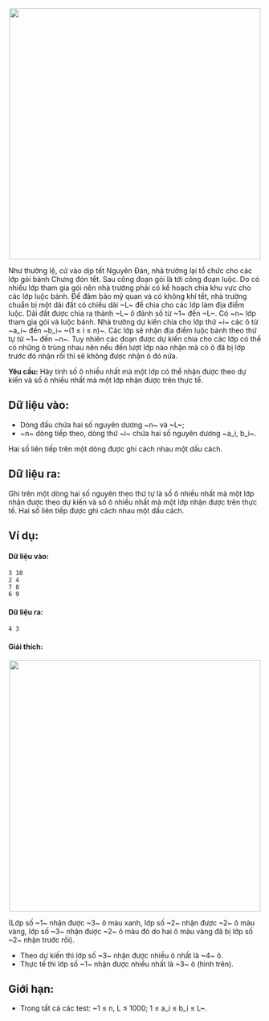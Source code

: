 <center><img src="/images/problems/375/CAKEBOILED.jpg" width=500px></center>

Như thường lệ, cứ vào dịp tết Nguyên Đán, nhà trường lại tổ chức cho các lớp gói bánh Chưng đón tết. Sau công đoạn gói là tới công đoạn luộc. Do có nhiều lớp tham gia gói nên nhà trường phải có kế hoạch chia khu vực cho các lớp luộc bánh. Để đảm bảo mỹ quan và có không khí tết, nhà trường chuẩn bị một dải đất có chiều dài ~L~ để chia cho các lớp làm địa điểm luộc. Dải đất được chia ra thành ~L~ ô đánh số từ ~1~ đến ~L~. Có ~n~ lớp tham gia gói và luộc bánh. Nhà trường dự kiến chia cho lớp thứ ~i~ các ô từ ~a_i~ đến ~b_i~ ~(1 ≤ i ≤ n)~. Các lớp sẽ nhận địa điểm luộc bánh theo thứ tự từ ~1~ đến ~n~. Tuy nhiên các đoạn được dự kiến chia cho các lớp có thể có những ô trùng nhau nên nếu đến lượt lớp nào nhận mà có ô đã bị lớp trước đó nhận rồi thì sẽ không được nhận ô đó nữa.

**Yêu cầu:** Hãy tính số ô nhiều nhất mà một lớp có thể nhận được theo dự kiến và số ô nhiều nhất mà một lớp nhận được trên thực tế.

## Dữ liệu vào:
- Dòng đầu chứa hai số nguyên dương ~n~ và ~L~;
- ~n~ dòng tiếp theo, dòng thứ ~i~ chứa hai số nguyên dương ~a_i, b_i~.

Hai số liên tiếp trên một dòng được ghi cách nhau một dấu cách.

## Dữ liệu ra:
Ghi trên một dòng hai số nguyên theo thứ tự là số ô nhiều nhất mà một lớp nhận được theo dự kiến và số ô nhiều nhất mà một lớp nhận được trên thực tế. Hai số liên tiếp được ghi cách nhau một dấu cách. 

## Ví dụ:
#### Dữ liệu vào:
```
3 10
2 4
7 8
6 9
```

#### Dữ liệu ra:
```
4 3
```

#### Giải thích:
<center><img src="/images/problems/375/CAKEBOILED.PNG" width=500px></center>

(Lớp số ~1~ nhận được ~3~ ô màu xanh, lớp số ~2~ nhận được ~2~ ô màu vàng, lớp số ~3~ nhận được ~2~ ô màu đỏ do hai ô màu vàng đã bị lớp số ~2~ nhận trước rồi).

- Theo dự kiến thì lớp số ~3~ nhận được nhiều ô nhất là ~4~ ô.
- Thực tế thì lớp số ~1~ nhận được nhiều nhất là ~3~ ô (hình trên).

## Giới hạn:
- Trong tất cả các test: ~1 ≤ n, L ≤ 1000; 1 ≤ a_i ≤ b_i ≤ L~.